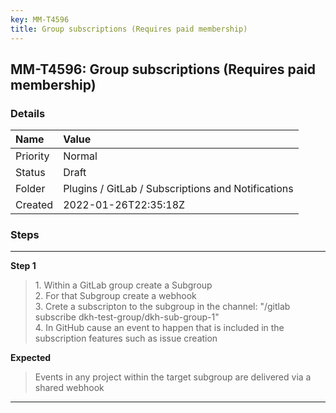```yaml
---
key: MM-T4596
title: Group subscriptions (Requires paid membership)
---
```


## MM-T4596: Group subscriptions (Requires paid membership)

### Details

| Name     | Value                                              |
| :------- | :------------------------------------------------- |
| Priority | Normal                                             |
| Status   | Draft                                              |
| Folder   | Plugins / GitLab / Subscriptions and Notifications |
| Created  | 2022-01-26T22:35:18Z                               |

### Steps

<hr/>

**Step 1**

> <article>1. Within a GitLab group create a Subgroup<br />2. For that Subgroup create a webhook <br />3. Crete a subscripton to the subgroup in the channel: &quot;/gitlab subscribe dkh-test-group/dkh-sub-group-1&quot;<br />4. In GitHub cause an event to happen that is included in the subscription features such as issue creation</article>

**Expected**

> <article>Events in any project within the target subgroup are delivered via a shared webhook</article>

<hr/>
